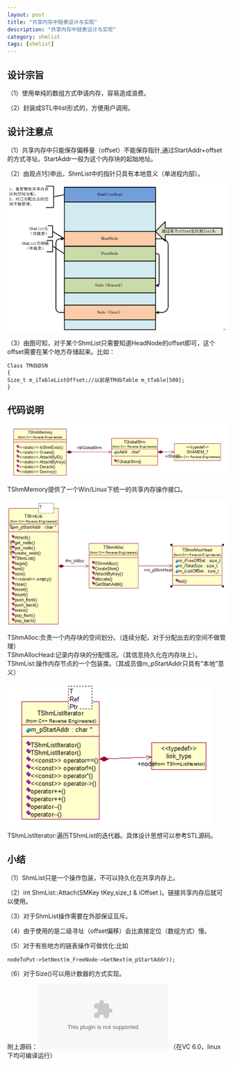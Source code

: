 ```yaml
---
layout: post
title: "共享内存中链表设计与实现"
description: "共享内存中链表设计与实现"
category: shmlist
tags: [shmlist]
---
```

## 设计宗旨 ##
（1）使用单纯的数组方式申请内存，容易造成浪费。  

（2）封装成STL中list形式的，方便用户调用。  

## 设计注意点 ##  

（1）共享内存中只能保存偏移量（offset）不能保存指针,通过StartAddr+offset的方式寻址。StartAddr一般为这个内存块的起始地址。  

（2）由观点1引申出，ShmList中的指针只具有本地意义（单进程内部）。  

![](/media/img/shmlist_1.png)

（3）由图可知，对于某个ShmList只需要知道HeadNode的offset即可，这个offset需要在某个地方存储起来。比如：  

    Class TMdbDSN 
    {
    Size_t m_iTableListOffset;//以前是TMdbTable m_tTable[500];
    }

## 代码说明 ##

![](/media/img/shmlist_2.png)

TShmMemory提供了一个Win/Linux下统一的共享内存操作接口。

![](/media/img/shmlist_3.png)

TShmAlloc:负责一个内存块的空间划分。（连续分配，对于分配出去的空间不做管理）  
TShmAllocHead:记录内存块的分配情况。（其信息持久化在内存块上）。  
TShmList:操作内存节点的一个包装类。（其成员值m_pStartAddr只具有“本地”意义）  

![](/media/img/shmlist_4.png)

TShmListIterator:遍历TShmList的迭代器。具体设计思想可以参考STL源码。  

## 小结 ##  

（1）ShmList只是一个操作包装，不可以持久化在共享内存上。  

（2）int ShmList::Attach(SMKey tKey,size_t & iOffset )。链接共享内存后就可以使用。
  
（3）对于ShmList操作需要在外部保证互斥。  

（4）由于使用的是二级寻址（offset偏移）会比直接定位（数组方式）慢。  

（5）对于有些地方的链表操作可做优化:比如  

    nodeToPut->SetNext(m_FreeNode->GetNext(m_pStartAddr));

（6）对于Size()可以用计数器的方式实现。  

附上源码：![](/media/file/ShmSTL.zip) （在VC 6.0，linux 下均可编译运行）
